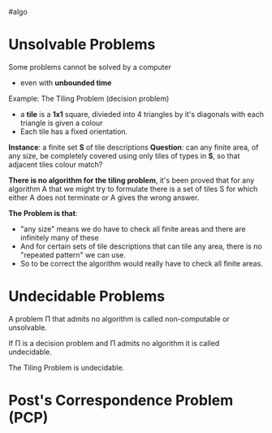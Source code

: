 #algo 
# Unsolvable Problems

Some problems cannot be solved by a computer
- even with **unbounded time**

Example: The Tiling Problem (decision problem)
- a **tile** is a **1x1** square, divieded into 4 triangles by it's diagonals with each triangle is given a colour
- Each tile has a fixed orientation.

**Instance**: a finite set **S** of tile descriptions
**Question**: can any finite area, of any size, be completely covered using only tiles of types in **S**, so that adjacent tiles colour match?

**There is no algorithm for the tiling problem**, it's been proved that for any algorithm A that we might try to formulate there is a set of tiles S for which either A does not terminate or A gives the wrong answer.

**The Problem is that**:
- "any size" means we do have to check all finite areas and there are infinitely many of these
- And for certain sets of tile descriptions that can tile any area, there is no "repeated pattern" we can use.
- So to be correct the algorithm would really have to check all finite areas.

# Undecidable Problems

A problem Π that admits no algorithm is called non-computable or unsolvable.

If Π is a decision problem and Π admits no algorithm it is called undecidable.

The Tiling Problem is undecidable.

# Post's Correspondence Problem (PCP)

